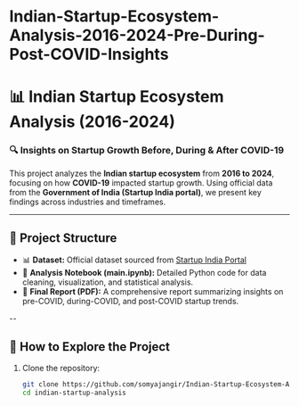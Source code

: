 # Indian-Startup-Ecosystem-Analysis-2016-2024-Pre-During-Post-COVID-Insights
# 📊 Indian Startup Ecosystem Analysis (2016-2024)

### 🔍 Insights on Startup Growth Before, During & After COVID-19

This project analyzes the **Indian startup ecosystem** from **2016 to 2024**, focusing on how **COVID-19** impacted startup growth. Using official data from the **Government of India (Startup India portal)**, we present key findings across industries and timeframes.

---

## 📂 Project Structure

- 📊 **Dataset:** Official dataset sourced from [Startup India Portal](https://www.startupindia.gov.in)  
- 📘 **Analysis Notebook (main.ipynb):** Detailed Python code for data cleaning, visualization, and statistical analysis.  
- 📄 **Final Report (PDF):** A comprehensive report summarizing insights on pre-COVID, during-COVID, and post-COVID startup trends.  

--




## 📌 How to Explore the Project

1. Clone the repository:  
   ```bash
   git clone https://github.com/somyajangir/Indian-Startup-Ecosystem-Analysis-2016-2024-Pre-During-Post-COVID-Insights.git
   cd indian-startup-analysis
